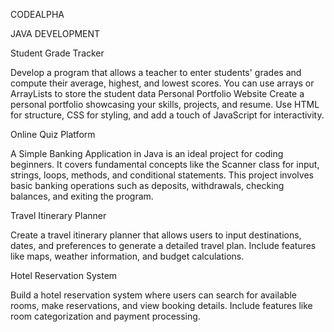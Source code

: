 CODEALPHA

JAVA DEVELOPMENT

Student Grade Tracker

Develop a program that allows a teacher to enter students' grades and compute their average, highest, and lowest scores. You can use arrays or ArrayLists to store the student data Personal Portfolio Website Create a personal portfolio showcasing your skills, projects, and resume. Use HTML for structure, CSS for styling, and add a touch of JavaScript for interactivity.

Online Quiz Platform

A Simple Banking Application in Java is an ideal project for coding beginners. It covers fundamental concepts like the Scanner class for input, strings, loops, methods, and conditional statements. This project involves basic banking operations such as deposits, withdrawals, checking balances, and exiting the program.

Travel Itinerary Planner

Create a travel itinerary planner that allows users to input destinations, dates, and preferences to generate a detailed travel plan. Include features like maps, weather information, and budget calculations.

Hotel Reservation System

Build a hotel reservation system where users can search for available rooms, make reservations, and view booking details. Include features like room categorization and payment processing.
